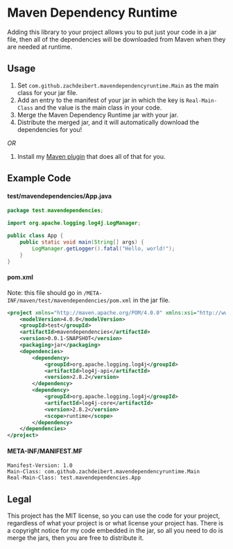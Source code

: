 # Maven Dependency Runtime

Adding this library to your project allows you to put just your code in a jar
file, then all of the dependencies will be downloaded from Maven when they are
needed at runtime.

## Usage

1. Set `com.github.zachdeibert.mavendependencyruntime.Main` as the main class
   for your jar file.
2. Add an entry to the manifest of your jar in which the key is
   `Real-Main-Class` and the value is the main class in your code.
3. Merge the Maven Dependency Runtime jar with your jar.
4. Distribute the merged jar, and it will automatically download the
   dependencies for you!

*OR*

1. Install my [Maven plugin](
       https://github.com/zachdeibert/dependency-runtime-maven-plugin#usage)
   that does all of that for you.

## Example Code

#### test/mavendependencies/App.java
```java
package test.mavendependencies;

import org.apache.logging.log4j.LogManager;

public class App {
	public static void main(String[] args) {
		LogManager.getLogger().fatal("Hello, world!");
	}
}
```

#### pom.xml
Note: this file should go in `/META-INF/maven/test/mavendependencies/pom.xml` in
the jar file.
```xml
<project xmlns="http://maven.apache.org/POM/4.0.0" xmlns:xsi="http://www.w3.org/2001/XMLSchema-instance" xsi:schemaLocation="http://maven.apache.org/POM/4.0.0 http://maven.apache.org/xsd/maven-4.0.0.xsd">
    <modelVersion>4.0.0</modelVersion>
    <groupId>test</groupId>
    <artifactId>mavendependencies</artifactId>
    <version>0.0.1-SNAPSHOT</version>
    <packaging>jar</packaging>
    <dependencies>
        <dependency>
            <groupId>org.apache.logging.log4j</groupId>
            <artifactId>log4j-api</artifactId>
            <version>2.8.2</version>
        </dependency>
        <dependency>
            <groupId>org.apache.logging.log4j</groupId>
            <artifactId>log4j-core</artifactId>
            <version>2.8.2</version>
            <scope>runtime</scope>
        </dependency>
    </dependencies>
</project>
```

#### META-INF/MANIFEST.MF
```
Manifest-Version: 1.0
Main-Class: com.github.zachdeibert.mavendependencyruntime.Main
Real-Main-Class: test.mavendependencies.App
```

## Legal

This project has the MIT license, so you can use the code for your project,
regardless of what your project is or what license your project has.
There is a copyright notice for my code embedded in the jar, so all you need to
do is merge the jars, then you are free to distribute it.
